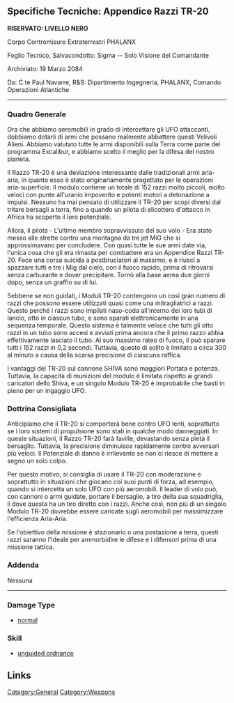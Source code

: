 ## Specifiche Tecniche: Appendice Razzi TR-20

**RISERVATO: LIVELLO NERO**

Corpo Contromisure Extraterrestri PHALANX

Foglio Tecnico, Salvacondotto: Sigma -- Solo Visione del Comandante

Archiviato: 19 Marzo 2084

Da: C.te Paul Navarre, R&S: Dipartimento Ingegneria, PHALANX, Comando
Operazioni Atlantiche

------------------------------------------------------------------------

### Quadro Generale

Ora che abbiamo aeromobili in grado di intercettare gli UFO attaccanti,
dobbiamo dotarli di armi che possano realmente abbattere questi Velivoli
Alieni. Abbiamo valutato tutte le armi disponibili sulla Terra come
parte del programma Excalibur, e abbiamo scelto il meglio per la difesa
del nostro pianeta.

Il Razzo TR-20 è una deviazione interessante dalle tradizionali armi
aria-aria, in quanto esso è stato originariamente progettato per le
operazioni aria-superficie. Il modulo contiene un totale di 152 razzi
molto piccoli, molto veloci con punte all'uranio impoverito e potenti
motori a detonazione a impulsi. Nessuno ha mai pensato di utilizzare il
TR-20 per scopi diversi dal tritare bersagli a terra, fino a quando un
pilota di elicottero d'attacco in Africa ha scoperto il loro potenziale.

Allora, il pilota - L'ultimo membro sopravvissuto del suo volo - Era
stato messo alle strette contro una montagna da tre jet MiG che si
approssimavano per concludere. Con quasi tutte le sue armi date via,
l'unica cosa che gli era rimasta per combattere era un Appendice Razzi
TR-20. Fece una corsa suicida a postbruciatori al massimo, e è riuscì a
spazzare tutti e tre i Mig dal cielo, con il fuoco rapido, prima di
ritrovarsi senza carburante e dover precipitare. Tornò alla base aerea
due giorni dopo, senza un graffio su di lui.

Sebbene se non guidati, i Moduli TR-20 contengono un così gran numero di
razzi che possono essere utilizzati quasi come una mitragliatrici a
razzi. Questo perché i razzi sono impilati naso-coda all'interno dei
loro tubi di lancio, otto in ciascun tubo, e sono sparati
elettronicamente in una sequenza temporale. Questo sistema è talmente
veloce che tutti gli otto razzi in un tubo sono accesi e avviati prima
ancora che il primo razzo abbia effettivamente lasciato il tubo. Al suo
massimo rateo di fuoco, il può sparare tutti i 152 razzi in 0,2 secondi.
Tuttavia, questo di solito è limitato a circa 300 al minuto a causa
della scarsa precisione di ciascuna raffica.

I vantaggi del TR-20 sul cannone SHIVA sono maggiori Portata e potenza.
Tuttavia, la capacità di munizioni del modulo è limitata rispetto ai
grandi caricatori dello Shiva, e un singolo Modulo TR-20 è improbabile
che basti in pieno per un ingaggio UFO.

### Dottrina Consigliata

Anticipiamo che il TR-20 si comporterà bene contro UFO lenti,
soprattutto se i loro sistemi di propulsione sono stati in qualche modo
danneggiati. In queste situazioni, il Razzo TR-20 farà faville,
devastando senza pietà il bersaglio. Tuttavia, la precisione diminuisce
rapidamente contro avversari più veloci. Il Potenziale di danno è
irrilevante se non ci riesce di mettere a segno un solo colpo.

Per questo motivo, si consiglia di usare il TR-20 con moderazione e
soprattutto in situazioni che giocano coi suoi punti di forza, ad
esempio, quando si intercetta un solo UFO con più aeromobili. Il leader
di volo può, con cannoni o armi guidate, portare il bersaglio, a tiro
della sua squadriglia, lì dove questa ha un tiro diretto con i razzi.
Anche così, non più di un singolo Modulo TR-20 dovrebbe essere caricate
sugli aeromobili per massimizzare l'efficienza Aria-Aria.

Se l'obiettivo della missione è stazionario o una postazione a terra,
questi razzi saranno l'ideale per ammorbidire le difese e i difensori
prima di una missione tattica.

### Addenda

Nessuna

------------------------------------------------------------------------

### Damage Type

- [normal](Damage/normal "wikilink")

### Skill

- [unguided ordnance](Skills/unguided "wikilink")

## Links

[Category:General](Category:General "wikilink")
[Category:Weapons](Category:Weapons "wikilink")
